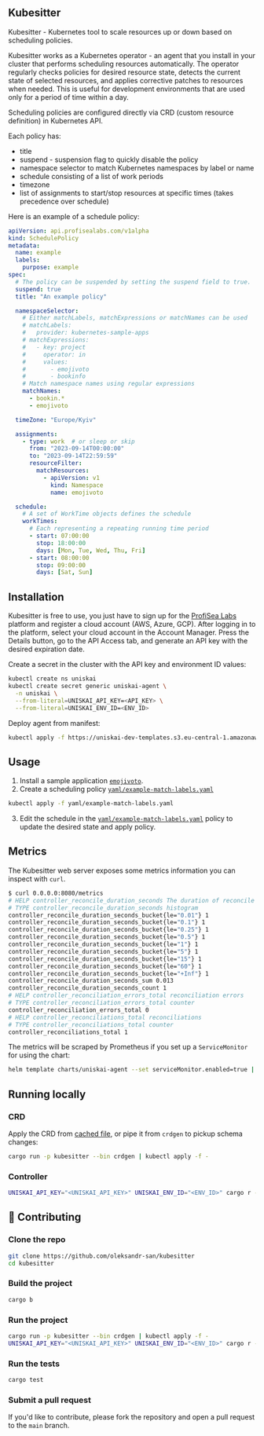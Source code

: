 ## Kubesitter

Kubesitter - Kubernetes tool to scale resources up or down based on scheduling policies.

Kubesitter works as a Kubernetes operator - an agent that you install in your cluster that performs scheduling resources automatically. The operator regularly checks policies for desired resource state, detects the current state of selected resources, and applies corrective patches to resources when needed. This is useful for development environments that are used only for a period of time within a day.

Scheduling policies are configured directly via CRD (custom resource definition) in Kubernetes API.

Each policy has:
- title
- suspend - suspension flag to quickly disable the policy
- namespace selector to match Kubernetes namespaces by label or name
- schedule consisting of a list of work periods
- timezone
- list of assignments to start/stop resources at specific times (takes precedence over schedule)

Here is an example of a schedule policy:
```yaml
apiVersion: api.profisealabs.com/v1alpha
kind: SchedulePolicy
metadata:
  name: example
  labels:
    purpose: example
spec:
  # The policy can be suspended by setting the suspend field to true.
  suspend: true
  title: "An example policy"

  namespaceSelector:
    # Either matchLabels, matchExpressions or matchNames can be used
    # matchLabels:
    #   provider: kubernetes-sample-apps
    # matchExpressions:
    #   - key: project
    #     operator: in
    #     values:
    #       - emojivoto
    #       - bookinfo
    # Match namespace names using regular expressions
    matchNames:
      - bookin.*
      - emojivoto

  timeZone: "Europe/Kyiv"

  assignments:
    - type: work  # or sleep or skip
      from: "2023-09-14T00:00:00"
      to: "2023-09-14T22:59:59"
      resourceFilter:
        matchResources:
          - apiVersion: v1
            kind: Namespace
            name: emojivoto

  schedule:   
    # A set of WorkTime objects defines the schedule
    workTimes:
      # Each representing a repeating running time period
      - start: 07:00:00
        stop: 18:00:00
        days: [Mon, Tue, Wed, Thu, Fri]
      - start: 08:00:00
        stop: 09:00:00
        days: [Sat, Sun]
```

## Installation

Kubesitter is free to use, you just have to sign up for the [ProfiSea Labs](https://profisealabs.com/) platform and register a cloud account (AWS, Azure, GCP).
After logging in to the platform, select your cloud account in the Account Manager. Press the Details button, go to the API Access tab, and generate an API key with the desired expiration date.

Create a secret in the cluster with the API key and environment ID values:
```sh
kubectl create ns uniskai
kubectl create secret generic uniskai-agent \
  -n uniskai \
  --from-literal=UNISKAI_API_KEY=<API_KEY> \
  --from-literal=UNISKAI_ENV_ID=<ENV_ID>
```

Deploy agent from manifest:
```sh
kubectl apply -f https://uniskai-dev-templates.s3.eu-central-1.amazonaws.com/kubernetes-agent/versions/0.0.x/deployment.yaml
```

## Usage

1. Install a sample application [`emojivoto`](https://github.com/digitalocean/kubernetes-sample-apps/tree/master/emojivoto-example).
2. Create a scheduling policy [`yaml/example-match-labels.yaml`](yaml/example-match-labels.yaml)
```sh
kubectl apply -f yaml/example-match-labels.yaml
```
3. Edit the schedule in the [`yaml/example-match-labels.yaml`](yaml/example-match-labels.yaml) policy to update the desired state and apply policy.

## Metrics

The Kubesitter web server exposes some metrics information you can inspect with `curl`.

```sh
$ curl 0.0.0.0:8080/metrics
# HELP controller_reconcile_duration_seconds The duration of reconcile to complete in seconds
# TYPE controller_reconcile_duration_seconds histogram
controller_reconcile_duration_seconds_bucket{le="0.01"} 1
controller_reconcile_duration_seconds_bucket{le="0.1"} 1
controller_reconcile_duration_seconds_bucket{le="0.25"} 1
controller_reconcile_duration_seconds_bucket{le="0.5"} 1
controller_reconcile_duration_seconds_bucket{le="1"} 1
controller_reconcile_duration_seconds_bucket{le="5"} 1
controller_reconcile_duration_seconds_bucket{le="15"} 1
controller_reconcile_duration_seconds_bucket{le="60"} 1
controller_reconcile_duration_seconds_bucket{le="+Inf"} 1
controller_reconcile_duration_seconds_sum 0.013
controller_reconcile_duration_seconds_count 1
# HELP controller_reconciliation_errors_total reconciliation errors
# TYPE controller_reconciliation_errors_total counter
controller_reconciliation_errors_total 0
# HELP controller_reconciliations_total reconciliations
# TYPE controller_reconciliations_total counter
controller_reconciliations_total 1
```

The metrics will be scraped by Prometheus if you set up a `ServiceMonitor` for using the chart:
```sh
helm template charts/uniskai-agent --set serviceMonitor.enabled=true | kubectl apply -f -
```

## Running locally

### CRD

Apply the CRD from [cached file](yaml/crds.yaml), or pipe it from `crdgen` to pickup schema changes:

```sh
cargo run -p kubesitter --bin crdgen | kubectl apply -f -
```

### Controller

```sh
UNISKAI_API_KEY="<UNISKAI_API_KEY>" UNISKAI_ENV_ID="<ENV_ID>" cargo r -p agent
```

## 🤝 Contributing

### Clone the repo

```bash
git clone https://github.com/oleksandr-san/kubesitter
cd kubesitter
```

### Build the project

```bash
cargo b
```

### Run the project

```bash
cargo run -p kubesitter --bin crdgen | kubectl apply -f -
UNISKAI_API_KEY="<UNISKAI_API_KEY>" UNISKAI_ENV_ID="<ENV_ID>" cargo r -p agent
```

### Run the tests

```bash
cargo test
```

### Submit a pull request

If you'd like to contribute, please fork the repository and open a pull request to the `main` branch.
